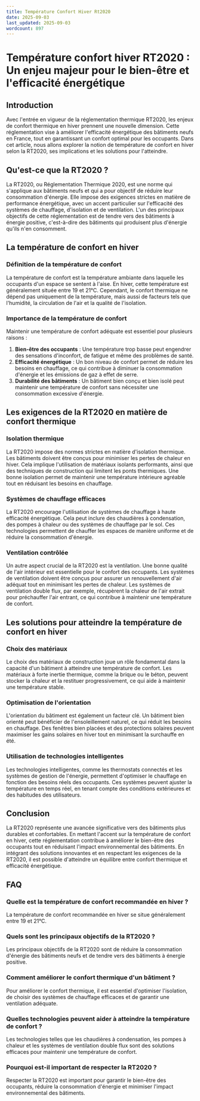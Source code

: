 ```yaml
---
title: Température Confort Hiver Rt2020
date: 2025-09-03
last_updated: 2025-09-03
wordcount: 897
---
```


# Température confort hiver RT2020 : Un enjeu majeur pour le bien-être et l'efficacité énergétique

## Introduction

Avec l'entrée en vigueur de la réglementation thermique RT2020, les enjeux de confort thermique en hiver prennent une nouvelle dimension. Cette réglementation vise à améliorer l'efficacité énergétique des bâtiments neufs en France, tout en garantissant un confort optimal pour les occupants. Dans cet article, nous allons explorer la notion de température de confort en hiver selon la RT2020, ses implications et les solutions pour l'atteindre.

## Qu'est-ce que la RT2020 ?

La RT2020, ou Réglementation Thermique 2020, est une norme qui s'applique aux bâtiments neufs et qui a pour objectif de réduire leur consommation d'énergie. Elle impose des exigences strictes en matière de performance énergétique, avec un accent particulier sur l'efficacité des systèmes de chauffage, d'isolation et de ventilation. L'un des principaux objectifs de cette réglementation est de tendre vers des bâtiments à énergie positive, c'est-à-dire des bâtiments qui produisent plus d'énergie qu'ils n'en consomment.

## La température de confort en hiver

### Définition de la température de confort

La température de confort est la température ambiante dans laquelle les occupants d'un espace se sentent à l'aise. En hiver, cette température est généralement située entre 19 et 21°C. Cependant, le confort thermique ne dépend pas uniquement de la température, mais aussi de facteurs tels que l'humidité, la circulation de l'air et la qualité de l'isolation.

### Importance de la température de confort

Maintenir une température de confort adéquate est essentiel pour plusieurs raisons :

1. **Bien-être des occupants** : Une température trop basse peut engendrer des sensations d'inconfort, de fatigue et même des problèmes de santé.
2. **Efficacité énergétique** : Un bon niveau de confort permet de réduire les besoins en chauffage, ce qui contribue à diminuer la consommation d'énergie et les émissions de gaz à effet de serre.
3. **Durabilité des bâtiments** : Un bâtiment bien conçu et bien isolé peut maintenir une température de confort sans nécessiter une consommation excessive d'énergie.

## Les exigences de la RT2020 en matière de confort thermique

### Isolation thermique

La RT2020 impose des normes strictes en matière d'isolation thermique. Les bâtiments doivent être conçus pour minimiser les pertes de chaleur en hiver. Cela implique l'utilisation de matériaux isolants performants, ainsi que des techniques de construction qui limitent les ponts thermiques. Une bonne isolation permet de maintenir une température intérieure agréable tout en réduisant les besoins en chauffage.

### Systèmes de chauffage efficaces

La RT2020 encourage l'utilisation de systèmes de chauffage à haute efficacité énergétique. Cela peut inclure des chaudières à condensation, des pompes à chaleur ou des systèmes de chauffage par le sol. Ces technologies permettent de chauffer les espaces de manière uniforme et de réduire la consommation d'énergie.

### Ventilation contrôlée

Un autre aspect crucial de la RT2020 est la ventilation. Une bonne qualité de l'air intérieur est essentielle pour le confort des occupants. Les systèmes de ventilation doivent être conçus pour assurer un renouvellement d'air adéquat tout en minimisant les pertes de chaleur. Les systèmes de ventilation double flux, par exemple, récupèrent la chaleur de l'air extrait pour préchauffer l'air entrant, ce qui contribue à maintenir une température de confort.

## Les solutions pour atteindre la température de confort en hiver

### Choix des matériaux

Le choix des matériaux de construction joue un rôle fondamental dans la capacité d'un bâtiment à atteindre une température de confort. Les matériaux à forte inertie thermique, comme la brique ou le béton, peuvent stocker la chaleur et la restituer progressivement, ce qui aide à maintenir une température stable.

### Optimisation de l'orientation

L'orientation du bâtiment est également un facteur clé. Un bâtiment bien orienté peut bénéficier de l'ensoleillement naturel, ce qui réduit les besoins en chauffage. Des fenêtres bien placées et des protections solaires peuvent maximiser les gains solaires en hiver tout en minimisant la surchauffe en été.

### Utilisation de technologies intelligentes

Les technologies intelligentes, comme les thermostats connectés et les systèmes de gestion de l'énergie, permettent d'optimiser le chauffage en fonction des besoins réels des occupants. Ces systèmes peuvent ajuster la température en temps réel, en tenant compte des conditions extérieures et des habitudes des utilisateurs.

## Conclusion

La RT2020 représente une avancée significative vers des bâtiments plus durables et confortables. En mettant l'accent sur la température de confort en hiver, cette réglementation contribue à améliorer le bien-être des occupants tout en réduisant l'impact environnemental des bâtiments. En intégrant des solutions innovantes et en respectant les exigences de la RT2020, il est possible d'atteindre un équilibre entre confort thermique et efficacité énergétique.

## FAQ

### Quelle est la température de confort recommandée en hiver ?

La température de confort recommandée en hiver se situe généralement entre 19 et 21°C.

### Quels sont les principaux objectifs de la RT2020 ?

Les principaux objectifs de la RT2020 sont de réduire la consommation d'énergie des bâtiments neufs et de tendre vers des bâtiments à énergie positive.

### Comment améliorer le confort thermique d'un bâtiment ?

Pour améliorer le confort thermique, il est essentiel d'optimiser l'isolation, de choisir des systèmes de chauffage efficaces et de garantir une ventilation adéquate.

### Quelles technologies peuvent aider à atteindre la température de confort ?

Les technologies telles que les chaudières à condensation, les pompes à chaleur et les systèmes de ventilation double flux sont des solutions efficaces pour maintenir une température de confort.

### Pourquoi est-il important de respecter la RT2020 ?

Respecter la RT2020 est important pour garantir le bien-être des occupants, réduire la consommation d'énergie et minimiser l'impact environnemental des bâtiments.